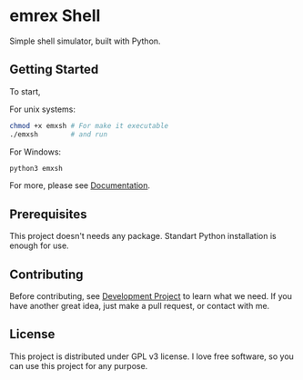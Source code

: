 # emrex Shell

Simple shell simulator, built with Python.

## Getting Started

To start,

For unix systems:

```bash
chmod +x emxsh # For make it executable
./emxsh        # and run
```

For Windows:

```bash
python3 emxsh
```

For more, please see [Documentation](https://github.com/ramazanemreosmanoglu/emrex-shell/blob/main/DOCUMENTATION.md).

## Prerequisites

This project doesn't needs any package. Standart Python installation is enough for use.

## Contributing

Before contributing, see [Development Project](https://github.com/ramazanemreosmanoglu/emrex-shell/projects/1) to learn what we need. If you have another
great idea, just make a pull request, or contact with me.

## License

This project is distributed under GPL v3 license. I love free software, so you can use this project for any purpose.
